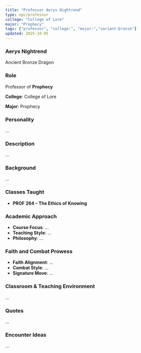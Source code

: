 ```yaml
---
title: "Professor Aerys Nightrend"
type: npc/professor
college: "College of Lore"
major: "Prophecy"
tags: ["professor", "college:", "major:","variant:bronze"]
updated: 2025-10-05
---
```

### Aerys Nightrend

Ancient Bronze Dragon

### Role

Professor of **Prophecy**

**College**: College of Lore

**Major**: Prophecy

### Personality

...

### Description

...

### Background

...

### Classes Taught

- **PROF 264 – The Ethics of Knowing**

### Academic Approach

- **Course Focus**: ...
- **Teaching Style**: ...
- **Philosophy**: ...

### Faith and Combat Prowess

- **Faith Alignment**: ...
- **Combat Style**: ...
- **Signature Move**: ...

### Classroom & Teaching Environment

...

### Quotes

...

### Encounter Ideas

...
